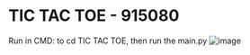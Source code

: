 # TIC TAC TOE - 915080
Run in CMD: to cd TIC TAC TOE, then run the main.py
![image](https://github.com/user-attachments/assets/2aa616cc-2ce6-4d87-a630-670acbb765a6)
